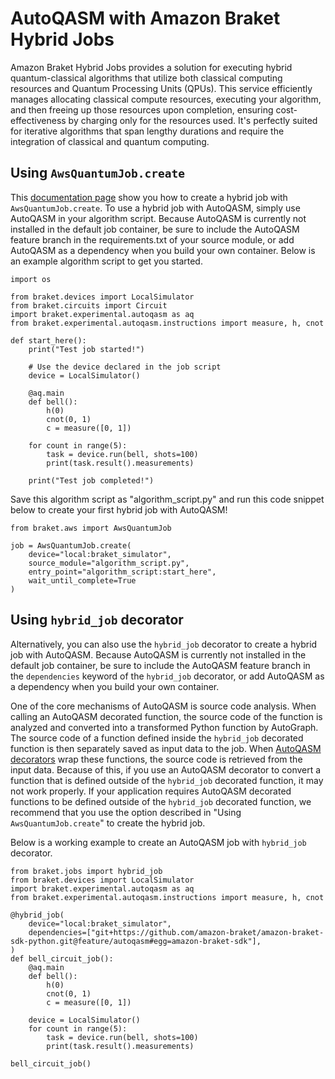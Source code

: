 # AutoQASM with Amazon Braket Hybrid Jobs

Amazon Braket Hybrid Jobs provides a solution for executing hybrid quantum-classical algorithms that utilize both classical computing resources and Quantum Processing Units (QPUs). This service efficiently manages allocating classical compute resources, executing your algorithm, and then freeing up those resources upon completion, ensuring cost-effectiveness by charging only for the resources used. It's perfectly suited for iterative algorithms that span lengthy durations and require the integration of classical and quantum computing.

## Using `AwsQuantumJob.create`

This [documentation page](https://docs.aws.amazon.com/braket/latest/developerguide/braket-jobs-first.html#braket-jobs-first-create) show you how to create a hybrid job with `AwsQuantumJob.create`. To use a hybrid job with AutoQASM, simply use AutoQASM in your algorithm script. Because AutoQASM is currently not installed in the default job container, be sure to include the AutoQASM feature branch in the requirements.txt of your source module, or add AutoQASM as a dependency when you build your own container. Below is an example algorithm script to get you started.
```
import os

from braket.devices import LocalSimulator
from braket.circuits import Circuit
import braket.experimental.autoqasm as aq
from braket.experimental.autoqasm.instructions import measure, h, cnot

def start_here():
    print("Test job started!")

    # Use the device declared in the job script
    device = LocalSimulator()

    @aq.main
    def bell():
        h(0)
        cnot(0, 1)
        c = measure([0, 1])

    for count in range(5):
        task = device.run(bell, shots=100)
        print(task.result().measurements)

    print("Test job completed!")
```
Save this algorithm script as "algorithm_script.py" and run this code snippet below to create your first hybrid job with AutoQASM!
```
from braket.aws import AwsQuantumJob

job = AwsQuantumJob.create(
    device="local:braket_simulator",
    source_module="algorithm_script.py",
    entry_point="algorithm_script:start_here",
    wait_until_complete=True
)
```

## Using `hybrid_job` decorator

Alternatively, you can also use the `hybrid_job` decorator to create a hybrid job with AutoQASM. Because AutoQASM is currently not installed in the default job container, be sure to include the AutoQASM feature branch in the `dependencies` keyword of the `hybrid_job` decorator, or add AutoQASM as a dependency when you build your own container. 

One of the core mechanisms of AutoQASM is source code analysis. When calling an AutoQASM decorated function, the source code of the function is analyzed and converted into a transformed Python function by AutoGraph. The source code of a function defined inside the `hybrid_job` decorated function is then separately saved as input data to the job. When [AutoQASM decorators](decorators.md) wrap these functions, the source code is retrieved from the input data. Because of this, if you use an AutoQASM decorator to convert a function that is defined outside of the `hybrid_job` decorated function, it may not work properly. If your application requires AutoQASM decorated functions to be defined outside of the `hybrid_job` decorated function, we recommend that you use the option described in "Using `AwsQuantumJob.create`" to create the hybrid job.

Below is a working example to create an AutoQASM job with `hybrid_job` decorator.
```
from braket.jobs import hybrid_job
from braket.devices import LocalSimulator
import braket.experimental.autoqasm as aq
from braket.experimental.autoqasm.instructions import measure, h, cnot

@hybrid_job(
    device="local:braket_simulator",
    dependencies=["git+https://github.com/amazon-braket/amazon-braket-sdk-python.git@feature/autoqasm#egg=amazon-braket-sdk"],
) 
def bell_circuit_job():
    @aq.main
    def bell():
        h(0)
        cnot(0, 1)
        c = measure([0, 1])

    device = LocalSimulator()
    for count in range(5):
        task = device.run(bell, shots=100)
        print(task.result().measurements)

bell_circuit_job()

```
